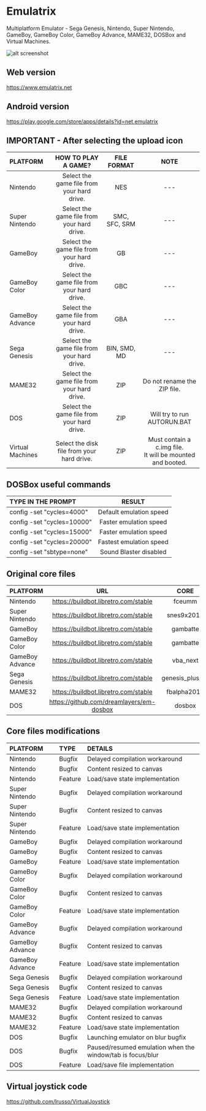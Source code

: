 # Emulatrix

Multiplatform Emulator - Sega Genesis, Nintendo, Super Nintendo, GameBoy, GameBoy Color, GameBoy Advance, MAME32, DOSBox and Virtual Machines.

![alt screenshot](https://raw.githubusercontent.com/lrusso/Emulatrix/master/Emulatrix.png)

## Web version

https://www.emulatrix.net

## Android version

https://play.google.com/store/apps/details?id=net.emulatrix

## IMPORTANT - After selecting the upload icon

| PLATFORM  | HOW TO PLAY A GAME?  | FILE FORMAT | NOTE |
| :------------ |:---------------:| :-----:| :-----:|
| Nintendo | Select the game file from your hard drive. | NES | --- | 
| Super Nintendo | Select the game file from your hard drive. | SMC, SFC, SRM | --- |
| GameBoy | Select the game file from your hard drive. | GB | --- |
| GameBoy Color | Select the game file from your hard drive. | GBC | --- |
| GameBoy Advance | Select the game file from your hard drive. | GBA | --- |
| Sega Genesis | Select the game file from your hard drive. | BIN, SMD, MD | --- |
| MAME32 | Select the game file from your hard drive. | ZIP | Do not rename the ZIP file. |
| DOS | Select the game file from your hard drive. | ZIP | Will try to run AUTORUN.BAT |
| Virtual Machines | Select the disk file from your hard drive. | ZIP | Must contain a c.img file.<br/>It will be mounted and booted. |

## DOSBox useful commands

| TYPE IN THE PROMPT  | RESULT  |
| :------------ |:---------------:|
| config -set "cycles=4000" | Default emulation speed |
| config -set "cycles=10000" | Faster emulation speed |
| config -set "cycles=15000" | Faster emulation speed |
| config -set "cycles=20000" | Fastest emulation speed |
| config -set "sbtype=none" | Sound Blaster disabled |

## Original core files

| PLATFORM  | URL  | CORE | VERSION
| :------------ |:---------------:| :-----:| :-----:|
| Nintendo | https://buildbot.libretro.com/stable | fceumm | 1.8.2
| Super Nintendo | https://buildbot.libretro.com/stable | snes9x2010 | 1.8.2
| GameBoy | https://buildbot.libretro.com/stable | gambatte | 1.8.2
| GameBoy Color | https://buildbot.libretro.com/stable | gambatte | 1.8.2
| GameBoy Advance | https://buildbot.libretro.com/stable | vba_next | 1.8.2
| Sega Genesis | https://buildbot.libretro.com/stable | genesis_plus_gx | 1.8.2
| MAME32 | https://buildbot.libretro.com/stable | fbalpha2012 | 1.8.2
| DOS | https://github.com/dreamlayers/em-dosbox | dosbox | -

## Core files modifications

| PLATFORM  | TYPE  | DETAILS |
| :------------ |:--------------- |:---------------|
| Nintendo | Bugfix | Delayed compilation workaround |
| Nintendo | Bugfix | Content resized to canvas |
| Nintendo | Feature | Load/save state implementation |
| Super Nintendo | Bugfix | Delayed compilation workaround |
| Super Nintendo | Bugfix | Content resized to canvas |
| Super Nintendo | Feature | Load/save state implementation |
| GameBoy | Bugfix | Delayed compilation workaround |
| GameBoy | Bugfix | Content resized to canvas |
| GameBoy | Feature | Load/save state implementation |
| GameBoy Color | Bugfix | Delayed compilation workaround |
| GameBoy Color | Bugfix | Content resized to canvas |
| GameBoy Color | Feature | Load/save state implementation |
| GameBoy Advance | Bugfix | Delayed compilation workaround |
| GameBoy Advance | Bugfix | Content resized to canvas |
| GameBoy Advance | Feature | Load/save state implementation |
| Sega Genesis | Bugfix | Delayed compilation workaround |
| Sega Genesis | Bugfix | Content resized to canvas |
| Sega Genesis | Feature | Load/save state implementation |
| MAME32 | Bugfix | Delayed compilation workaround |
| MAME32 | Bugfix | Content resized to canvas |
| MAME32 | Feature | Load/save state implementation |
| DOS | Bugfix | Launching emulator on blur bugfix |
| DOS | Bugfix | Paused/resumed emulation when the window/tab is focus/blur |
| DOS | Feature | Load/save file implementation |

## Virtual joystick code

https://github.com/lrusso/VirtualJoystick

